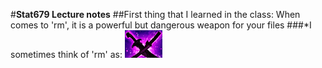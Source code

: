 #**Stat679 Lecture notes**
##First thing that I learned in the class: When comes to 'rm', it is a powerful but dangerous weapon for your files
###*I sometimes think of 'rm' as:
![alt text](https://github.com/XiangyangLiu66/Stat679Notes/blob/master/SangeandYasha.png)